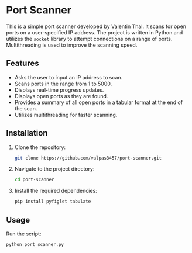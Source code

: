 # Port Scanner

This is a simple port scanner developed by Valentin Thal. It scans for open ports on a user-specified IP address. The project is written in Python and utilizes the `socket` library to attempt connections on a range of ports. Multithreading is used to improve the scanning speed.

## Features

- Asks the user to input an IP address to scan.
- Scans ports in the range from 1 to 5000.
- Displays real-time progress updates.
- Displays open ports as they are found.
- Provides a summary of all open ports in a tabular format at the end of the scan.
- Utilizes multithreading for faster scanning.

## Installation

1. Clone the repository:

    ```bash
    git clone https://github.com/valpas3457/port-scanner.git
    ```

2. Navigate to the project directory:

    ```bash
    cd port-scanner
    ```

3. Install the required dependencies:

    ```bash
    pip install pyfiglet tabulate
    ```

## Usage

Run the script:

```bash
python port_scanner.py
